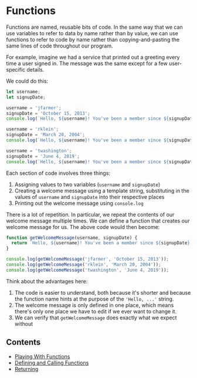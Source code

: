 # Functions

Functions are named, reusable bits of code. In the same way that we can use variables to refer to data by name rather than by value, we can use functions to refer to code by name rather than copying-and-pasting the same lines of code throughout our program.

For example, imagine we had a service that printed out a greeting every time a user signed in. The message was the same except for a few user-specific details.

We could do this:

```javascript
let username;
let signupDate;

username = 'jfarmer';
signupDate = 'October 15, 2013';
console.log(`Hello, ${username}! You've been a member since ${signupDate}.`);

username = 'rklein';
signupDate = 'March 20, 2004';
console.log(`Hello, ${username}! You've been a member since ${signupDate}.`);

username = 'twashington';
signupDate = 'June 4, 2019';
console.log(`Hello, ${username}! You've been a member since ${signupDate}.`);
```

Each section of code involves three things:

1. Assigning values to two variables (`username` and `signupDate`)
1. Creating a welcome message using a template string, substituting in the values of `username` and `signupDate` into their respective places
1. Printing out the welcome message using `console.log`

There is a lot of repetition. In particular, we repeat the contents of our welcome message multiple times. We can define a function that creates our welcome message for us. The above code would then become:

```javascript
function getWelcomeMessage(username, signupDate) {
  return `Hello, ${username}! You've been a member since ${signupDate}.`;
}

console.log(getWelcomeMessage('jfarmer', 'October 15, 2013'));
console.log(getWelcomeMessage('rklein', 'March 20, 2004'));
console.log(getWelcomeMessage('twashington', 'June 4, 2019'));
```

Think about the advantages here:

1. The code is easier to understand, both because it's shorter and because the function name hints at the purpose of the `'Hello, ...'` string.
1. The welcome message is only defined in one place, which means there's only one place we have to edit if we ever want to change it.
1. We can verify that `getWelcomeMessage` does exactly what we expect without

## Contents

- [Playing With Functions](./Playing.md)
- [Defining and Calling Functions](./Defining.md)
- [Returning](./Returning.md)
